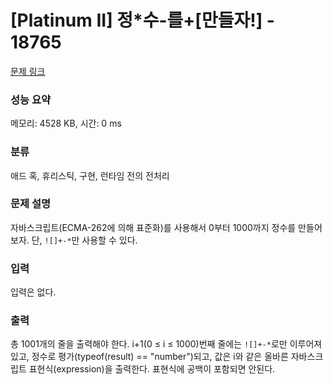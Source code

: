 # [Platinum II] 정*수-를+[만들자!] - 18765 

[문제 링크](https://www.acmicpc.net/problem/18765) 

### 성능 요약

메모리: 4528 KB, 시간: 0 ms

### 분류

애드 혹, 휴리스틱, 구현, 런타임 전의 전처리

### 문제 설명

<p>자바스크립트(ECMA-262에 의해 표준화)를 사용해서 0부터 1000까지 정수를 만들어보자. 단, <code>![]+-*</code>만 사용할 수 있다.</p>

### 입력 

 <p>입력은 없다.</p>

### 출력 

 <p>총 1001개의 줄을 출력해야 한다. i+1(0 ≤ i ≤ 1000)번째 줄에는 <code>![]+-*</code>로만 이루어져 있고, 정수로 평가(typeof(result) == "number")되고, 값은 i와 같은 올바른 자바스크립트 표현식(expression)을 출력한다. 표현식에 공백이 포함되면 안된다.</p>

